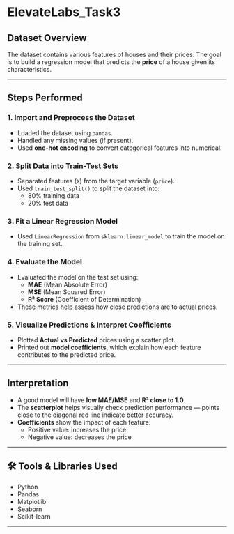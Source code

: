 # ElevateLabs_Task3

##  Dataset Overview

The dataset contains various features of houses and their prices. The goal is to build a regression model that predicts the **price** of a house given its characteristics.

---

## Steps Performed

### 1. Import and Preprocess the Dataset
- Loaded the dataset using `pandas`.
- Handled any missing values (if present).
- Used **one-hot encoding** to convert categorical features into numerical.
  
### 2. Split Data into Train-Test Sets
- Separated features (`X`) from the target variable (`price`).
- Used `train_test_split()` to split the dataset into:
  - 80% training data
  - 20% test data

### 3. Fit a Linear Regression Model
- Used `LinearRegression` from `sklearn.linear_model` to train the model on the training set.

### 4. Evaluate the Model
- Evaluated the model on the test set using:
  - **MAE** (Mean Absolute Error)
  - **MSE** (Mean Squared Error)
  - **R² Score** (Coefficient of Determination)
- These metrics help assess how close predictions are to actual prices.

### 5. Visualize Predictions & Interpret Coefficients
- Plotted **Actual vs Predicted** prices using a scatter plot.
- Printed out **model coefficients**, which explain how each feature contributes to the predicted price.

---

##  Interpretation

- A good model will have **low MAE/MSE** and **R² close to 1.0**.
- The **scatterplot** helps visually check prediction performance — points close to the diagonal red line indicate better accuracy.
- **Coefficients** show the impact of each feature:
  - Positive value: increases the price
  - Negative value: decreases the price

---

## 🛠️ Tools & Libraries Used

- Python
- Pandas
- Matplotlib
- Seaborn
- Scikit-learn

---
